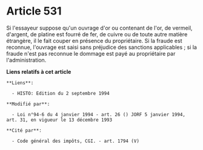 # Article 531

Si l'essayeur suppose qu'un ouvrage d'or ou contenant de l'or, de vermeil, d'argent, de platine est fourré de fer, de cuivre
ou de toute autre matière étrangère, il le fait couper en présence du propriétaire. Si la fraude est reconnue, l'ouvrage est
saisi sans préjudice des sanctions applicables ; si la fraude n'est pas reconnue le dommage est payé au propriétaire par
l'administration.

**Liens relatifs à cet article**

	**Liens**:

	  - HISTO: Edition du 2 septembre 1994

	**Modifié par**:

	  - Loi n°94-6 du 4 janvier 1994 - art. 26 () JORF 5 janvier 1994, art. 31, en vigueur le 13 décembre 1993

	**Cité par**:

	  - Code général des impôts, CGI. - art. 1794 (V)
